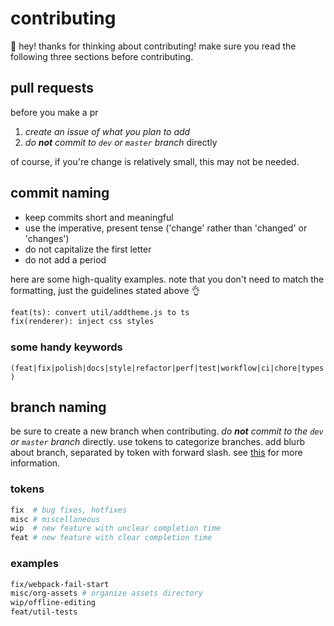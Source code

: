 <!-- managed by 'eankeen/globe'; don't edit! -->

# contributing

👋 hey! thanks for thinking about contributing! make sure you read the following three sections before contributing.

## pull requests

before you make a pr

1. _create an issue of what you plan to add_
2. _do **not** commit to `dev` or `master` branch_ directly

of course, if you're change is relatively small, this may not be needed.

## commit naming

-  keep commits short and meaningful
-  use the imperative, present tense ('change' rather than 'changed' or 'changes')
-  do not capitalize the first letter
-  do not add a period

here are some high-quality examples. note that you don't need to match the formatting, just the guidelines stated above :ok_hand:

```md
feat(ts): convert util/addtheme.js to ts
fix(renderer): inject css styles
```

### some handy keywords

`(feat|fix|polish|docs|style|refactor|perf|test|workflow|ci|chore|types)`

## branch naming

be sure to create a new branch when contributing. _do **not** commit to the `dev` or `master` branch_ directly. use tokens to categorize branches. add blurb about branch, separated by token with forward slash. see [this](https://stackoverflow.com/a/6065944) for more information.

### tokens

```sh
fix  # bug fixes, hotfixes
misc # miscellaneous
wip  # new feature with unclear completion time
feat # new feature with clear completion time
```

### examples

```sh
fix/webpack-fail-start
misc/org-assets # organize assets directory
wip/offline-editing
feat/util-tests
```
